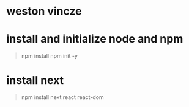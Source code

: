 # weston vincze

# install and initialize node and npm

> npm install
> npm init -y

# install next

> npm install next react react-dom